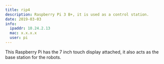 ```yaml
---
title: rip4
description: Raspberry Pi 3 B+, it is used as a control station.
date: 2019-03-03
info:
  ipaddr: 10.24.2.13
  mac: x.x.x.x
  user: pi
---
```


This Raspberry Pi has the 7 inch touch display attached, it also acts
as the base station for the robots.


